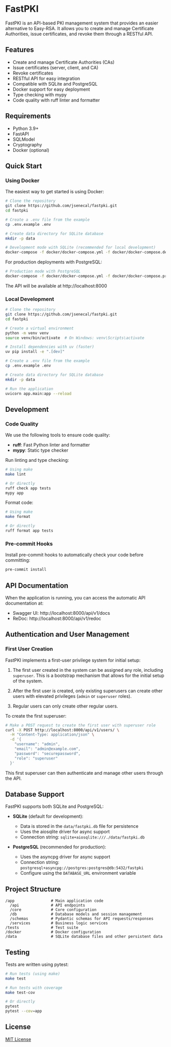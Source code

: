# FastPKI

FastPKI is an API-based PKI management system that provides an easier alternative to Easy-RSA. It allows you to create and manage Certificate Authorities, issue certificates, and revoke them through a RESTful API.

## Features

- Create and manage Certificate Authorities (CAs)
- Issue certificates (server, client, and CA)
- Revoke certificates
- RESTful API for easy integration
- Compatible with SQLite and PostgreSQL
- Docker support for easy deployment
- Type checking with mypy
- Code quality with ruff linter and formatter

## Requirements

- Python 3.9+
- FastAPI
- SQLModel
- Cryptography
- Docker (optional)

## Quick Start

### Using Docker

The easiest way to get started is using Docker:

```bash
# Clone the repository
git clone https://github.com/jsenecal/fastpki.git
cd fastpki

# Create a .env file from the example
cp .env.example .env

# Create data directory for SQLite database
mkdir -p data

# Development mode with SQLite (recommended for local development)
docker-compose -f docker/docker-compose.yml -f docker/docker-compose.dev.yml up -d
```

For production deployments with PostgreSQL:

```bash
# Production mode with PostgreSQL
docker-compose -f docker/docker-compose.yml -f docker/docker-compose.prod.yml up -d
```

The API will be available at http://localhost:8000

### Local Development

```bash
# Clone the repository
git clone https://github.com/jsenecal/fastpki.git
cd fastpki

# Create a virtual environment
python -m venv venv
source venv/bin/activate  # On Windows: venv\Scripts\activate

# Install dependencies with uv (faster)
uv pip install -e ".[dev]"

# Create a .env file from the example
cp .env.example .env

# Create data directory for SQLite database
mkdir -p data

# Run the application
uvicorn app.main:app --reload
```

## Development

### Code Quality

We use the following tools to ensure code quality:

- **ruff**: Fast Python linter and formatter
- **mypy**: Static type checker

Run linting and type checking:

```bash
# Using make
make lint

# Or directly
ruff check app tests
mypy app
```

Format code:

```bash
# Using make
make format

# Or directly
ruff format app tests
```

### Pre-commit Hooks

Install pre-commit hooks to automatically check your code before committing:

```bash
pre-commit install
```

## API Documentation

When the application is running, you can access the automatic API documentation at:

- Swagger UI: http://localhost:8000/api/v1/docs
- ReDoc: http://localhost:8000/api/v1/redoc

## Authentication and User Management

### First User Creation

FastPKI implements a first-user privilege system for initial setup:

1. The first user created in the system can be assigned any role, including `superuser`. This is a bootstrap mechanism that allows for the initial setup of the system.

2. After the first user is created, only existing superusers can create other users with elevated privileges (`admin` or `superuser` roles).

3. Regular users can only create other regular users.

To create the first superuser:

```bash
# Make a POST request to create the first user with superuser role
curl -X POST http://localhost:8000/api/v1/users/ \
  -H "Content-Type: application/json" \
  -d '{
    "username": "admin",
    "email": "admin@example.com",
    "password": "securepassword",
    "role": "superuser"
  }'
```

This first superuser can then authenticate and manage other users through the API.

## Database Support

FastPKI supports both SQLite and PostgreSQL:

- **SQLite** (default for development):
  - Data is stored in the `data/fastpki.db` file for persistence
  - Uses the aiosqlite driver for async support
  - Connection string: `sqlite+aiosqlite:///./data/fastpki.db`

- **PostgreSQL** (recommended for production):
  - Uses the asyncpg driver for async support
  - Connection string: `postgresql+asyncpg://postgres:postgres@db:5432/fastpki`
  - Configure using the `DATABASE_URL` environment variable

## Project Structure

```
/app                # Main application code
  /api              # API endpoints
  /core             # Core configuration
  /db               # Database models and session management
  /schemas          # Pydantic schemas for API requests/responses
  /services         # Business logic services
/tests              # Test suite
/docker             # Docker configuration
/data               # SQLite database files and other persistent data
```

## Testing

Tests are written using pytest:

```bash
# Run tests (using make)
make test

# Run tests with coverage
make test-cov

# Or directly
pytest
pytest --cov=app
```

## License

[MIT License](LICENSE)